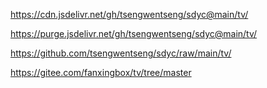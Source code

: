 https://cdn.jsdelivr.net/gh/tsengwentseng/sdyc@main/tv/

https://purge.jsdelivr.net/gh/tsengwentseng/sdyc@main/tv/

https://github.com/tsengwentseng/sdyc/raw/main/tv/

https://gitee.com/fanxingbox/tv/tree/master
